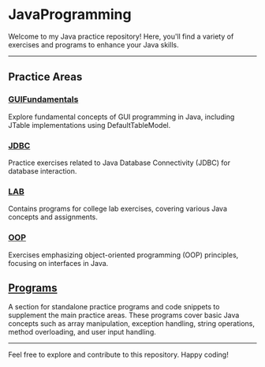 <!-- 
    Author: omteja04 
    Created on: 31-03-2024 13:24:54
    Description: JavaProgramming
 -->

# JavaProgramming

Welcome to my Java practice repository! Here, you'll find a variety of exercises and programs to enhance your Java skills.

---

## Practice Areas

### [GUIFundamentals](./GUIFundamentals)
Explore fundamental concepts of GUI programming in Java, including JTable implementations using DefaultTableModel.

### [JDBC](./JDBC)
Practice exercises related to Java Database Connectivity (JDBC) for database interaction.

### [LAB](./LAB)
Contains programs for college lab exercises, covering various Java concepts and assignments.

### [OOP](./OOP)
Exercises emphasizing object-oriented programming (OOP) principles, focusing on interfaces in Java.


## [Programs](./Programs)

A section for standalone practice programs and code snippets to supplement the main practice areas. These programs cover basic Java concepts such as array manipulation, exception handling, string operations, method overloading, and user input handling.


---

Feel free to explore and contribute to this repository. Happy coding!
